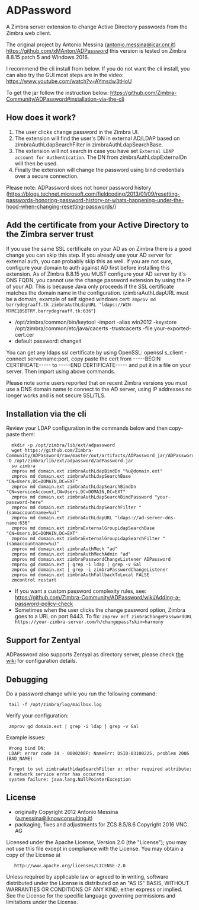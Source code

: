 ADPassword
======================

A Zimbra server extension to change Active Directory passwords from the Zimbra web client.


The original project by Antonio Messina (antonio.messina@icar.cnr.it) https://github.com/xMAnton/ADPassword this version is tested on Zimbra 8.8.15 patch 5 and Windows 2016.

I recommend the cli install from below. If you do not want the cli install, you can also try the GUI most steps are in the video: https://www.youtube.com/watch?v=AYmsdw3tHoU

To get the jar follow the instruction below:
https://github.com/Zimbra-Community/ADPassword#installation-via-the-cli

## How does it work?

1. The user clicks change password in the Zimbra UI.
2. The extension will find the user's DN in external AD/LDAP based on zimbraAuthLdapSearchFilter in zimbraAuthLdapSearchBase. 
3. The extension will not search in case you have set `External LDAP account for Authentication`. The DN from  zimbraAuthLdapExternalDn will then be used.
4. Finally the extension will change the password using bind credentials over a secure connection.

Please note: ADPassword does not honor password history (https://blogs.technet.microsoft.com/fieldcoding/2013/01/09/resetting-passwords-honoring-password-history-or-whats-happening-under-the-hood-when-changing-resetting-passwords/)

## Add the certificate from your Active Directory to the Zimbra server trust
If you use the same SSL certificate on your AD as on Zimbra there is a good change you can skip this step. If you already use your AD server for external auth, you can probably skip this as well. If you are not sure, configure your domain to auth against AD first before installing this extension. As of Zimbra 8.8.15 you MUST configure your AD server by it's DNS FQDN, you cannot use the change password extension by using the IP of your AD. This is because Java only proceeds if the SSL certificate matches the domain name in the configuration. (zimbraAuthLdapURL must be a domain, example of self signed windows cert: `zmprov md barrydegraaff.tk zimbraAuthLdapURL "ldaps://WIN-M7ME1BSBTRY.barrydegraaff.tk:636"`)

* /opt/zimbra/common/bin/keytool -import -alias win2012 -keystore /opt/zimbra/common/etc/java/cacerts -trustcacerts -file your-exported-cert.cer
* default password: changeit

You can get any ldaps ssl certificate by using OpenSSL: openssl s_client -connect servername:port, copy paste the cert from -----BEGIN CERTIFICATE----- to -----END CERTIFICATE----- and put it in a file on your server. Then import using above commands.

Please note some users reported that on recent Zimbra versions you must use a DNS domain name to connect to the AD server, using IP addresses no longer works and is not secure SSL/TLS.

## Installation via the cli

Review your LDAP configuration in the commands below and then copy-paste them:

      mkdir -p /opt/zimbra/lib/ext/adpassword
      wget https://github.com/Zimbra-Community/ADPassword/raw/master/out/artifacts/ADPassword_jar/ADPassword.jar -O /opt/zimbra/lib/ext/adpassword/adPassword.jar 
      su zimbra
      zmprov md domain.ext zimbraAuthLdapBindDn "%u@domain.ext"
      zmprov md domain.ext zimbraAuthLdapSearchBase "CN=Users,DC=DOMAIN,DC=EXT"
      zmprov md domain.ext zimbraAuthLdapSearchBindDn "CN=serviceAccount,CN=Users,DC=DOMAIN,DC=EXT"
      zmprov md domain.ext zimbraAuthLdapSearchBindPassword "your-password-here"
      zmprov md domain.ext zimbraAuthLdapSearchFilter "(samaccountname=%u)"
      zmprov md domain.ext zimbraAuthLdapURL "ldaps://ad-server-dns-name:636"
      zmprov md domain.ext zimbraExternalGroupLdapSearchBase "CN=Users,DC=DOMAIN,DC=EXT"
      zmprov md domain.ext zimbraExternalGroupLdapSearchFilter "(samaccountname=%u)"
      zmprov md domain.ext zimbraAuthMech "ad"
      zmprov md domain.ext zimbraAuthMechAdmin "ad"
      zmprov md domain.ext zimbraPasswordChangeListener ADPassword
      zmprov gd domain.ext | grep -i ldap | grep -v Gal
      zmprov gd domain.ext | grep -i zimbraPasswordChangeListener
      zmprov md domain.ext zimbraAuthFallbackToLocal FALSE
      zmcontrol restart

* If you want a custom password complexity rules, see: https://github.com/Zimbra-Community/ADPassword/wiki/Adding-a-password-policy-check
* Sometimes when the user clicks the change password option, Zimbra goes to a URL on port 8443. To fix: `zmprov mcf zimbraChangePasswordURL https://your-zimbra-server.com/h/changepass?skin=harmony`

## Support for Zentyal

ADPassword also supports Zentyal as directory server, please check [the wiki](https://github.com/Zimbra-Community/ADPassword/wiki/Support-for-Zentyal) for 
configuration details.

## Debugging
Do a password change while you run the following command:

     tail -f /opt/zimbra/log/mailbox.log

Verify your configuration:     

     zmprov gd domain.ext | grep -i ldap | grep -v Gal

Example issues:

     Wrong bind DN:
     LDAP: error code 34 - 0000208F: NameErr: DSID-03100225, problem 2006 (BAD_NAME)
     
     Forgot to set zimbraAuthLdapSearchFilter or other required attribute:
     A network service error has occurred
     system failure: java.lang.NullPointerException

## License
* originally Copyright 2012 Antonio Messina (a.messina@iknowconsulting.it)
* packaging, fixes and adjustments for ZCS 8.5/8.6 Copyright 2016 VNC AG

Licensed under the Apache License, Version 2.0 (the "License"); you may not use this file except in compliance with the License. You may obtain a copy of the License at

       http://www.apache.org/licenses/LICENSE-2.0
Unless required by applicable law or agreed to in writing, software
distributed under the License is distributed on an "AS IS" BASIS,
WITHOUT WARRANTIES OR CONDITIONS OF ANY KIND, either express or implied.
See the License for the specific language governing permissions and
limitations under the License.
